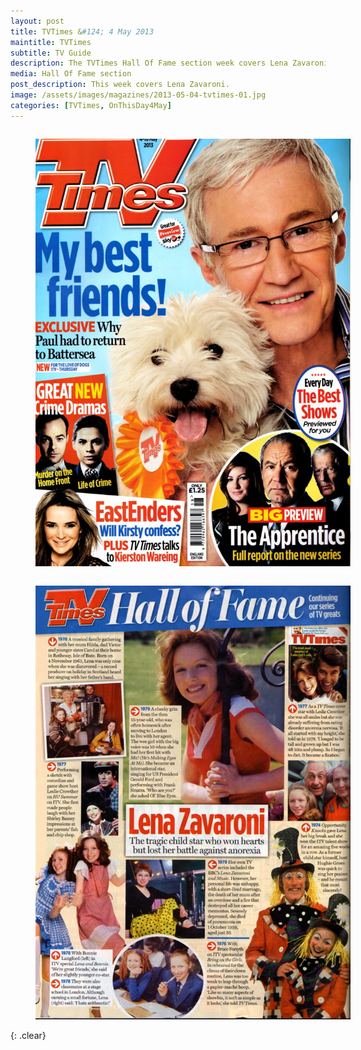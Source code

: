 ```yaml
---
layout: post
title: TVTimes &#124; 4 May 2013
maintitle: TVTimes
subtitle: TV Guide
description: The TVTimes Hall Of Fame section week covers Lena Zavaroni.
media: Hall Of Fame section
post_description: This week covers Lena Zavaroni.
image: /assets/images/magazines/2013-05-04-tvtimes-01.jpg
categories: [TVTimes, OnThisDay4May]
---
```


<figure class="fig1">
<a href="/assets/images/magazines/2013-05-04-tvtimes-01.jpg"><img src="/assets/images/magazines/2013-05-04-tvtimes-01.jpg" class="full-width zoom-in"></a>
</figure>

<figure class="fig2">
<a href="/assets/images/magazines/2013-05-04-tvtimes-02.jpg"><img src="/assets/images/magazines/2013-05-04-tvtimes-02.jpg" class="full-width zoom-in"></a>
</figure>

<br />{: .clear}

<style>
.fig1 {float:left; width:49%;}

.fig2 {float:right; width:49%;}

figcaption {float:left; width:100%;}

@media screen and (orientation:portrait) {
.fig1, .fig2 {float:left; width:100%;}
figcaption {float:left; width:100%; margin-bottom: 10px;}
}
</style>

